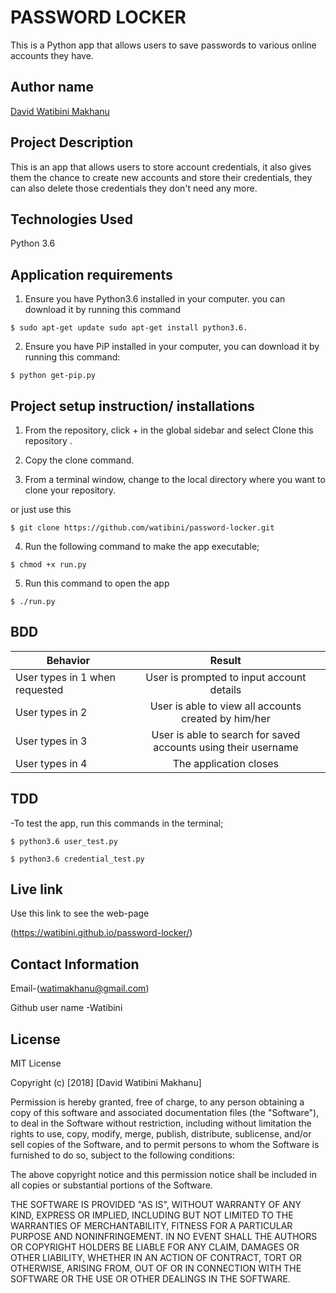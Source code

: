 # PASSWORD LOCKER

This is a Python app that allows users to save passwords to various online accounts they have.

## Author name

[David Watibini Makhanu](https://github.com/watibini/password-locker.git)

## Project Description

This is an app that allows users to store account credentials, it also gives them the chance to create new accounts and store their credentials, they can also delete those credentials they don't need any more.

## Technologies Used

Python 3.6

## Application requirements

1. Ensure you have Python3.6 installed in your computer. you can download it by running this command

`$ sudo apt-get update sudo apt-get install python3.6.`

2. Ensure you have PiP installed in your computer, you can download it by running this command:

`$ python get-pip.py`

## Project setup instruction/ installations


1. From the repository, click + in the global sidebar and select Clone this repository .

2.  Copy the clone command.

3.  From a terminal window, change to the local directory where you want to clone your repository.

or just use this

`$ git clone https://github.com/watibini/password-locker.git`

4. Run the following command to make the app executable;

`$ chmod +x run.py`

5. Run this command to open the app

`$ ./run.py`


## BDD

| Behavior        | Result |
| ------------- |:----:|
| User types in 1 when requested | User is prompted to input account details |
| User types in 2 | User is able to view all accounts created by him/her|
| User types in 3 | User is able to search for saved accounts using their username|
| User types in 4 | The application closes|

## TDD

-To test the app, run this commands in the terminal;

`$ python3.6 user_test.py`

`$ python3.6 credential_test.py`

## Live link

Use this link to see the web-page

(<https://watibini.github.io/password-locker/>)

## Contact Information

Email-(watimakhanu@gmail.com)

Github user name -Watibini

## License

MIT License

Copyright (c) [2018] [David Watibini Makhanu]

Permission is hereby granted, free of charge, to any person obtaining a copy
of this software and associated documentation files (the "Software"), to deal
in the Software without restriction, including without limitation the rights
to use, copy, modify, merge, publish, distribute, sublicense, and/or sell
copies of the Software, and to permit persons to whom the Software is
furnished to do so, subject to the following conditions:

The above copyright notice and this permission notice shall be included in all
copies or substantial portions of the Software.

THE SOFTWARE IS PROVIDED "AS IS", WITHOUT WARRANTY OF ANY KIND, EXPRESS OR
IMPLIED, INCLUDING BUT NOT LIMITED TO THE WARRANTIES OF MERCHANTABILITY,
FITNESS FOR A PARTICULAR PURPOSE AND NONINFRINGEMENT. IN NO EVENT SHALL THE
AUTHORS OR COPYRIGHT HOLDERS BE LIABLE FOR ANY CLAIM, DAMAGES OR OTHER
LIABILITY, WHETHER IN AN ACTION OF CONTRACT, TORT OR OTHERWISE, ARISING FROM,
OUT OF OR IN CONNECTION WITH THE SOFTWARE OR THE USE OR OTHER DEALINGS IN THE
SOFTWARE.
